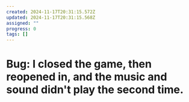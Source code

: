 ```yaml
---
created: 2024-11-17T20:31:15.572Z
updated: 2024-11-17T20:31:15.568Z
assigned: ""
progress: 0
tags: []
---
```


# Bug: I closed the game, then reopened in, and the music and sound didn't play the second time.
